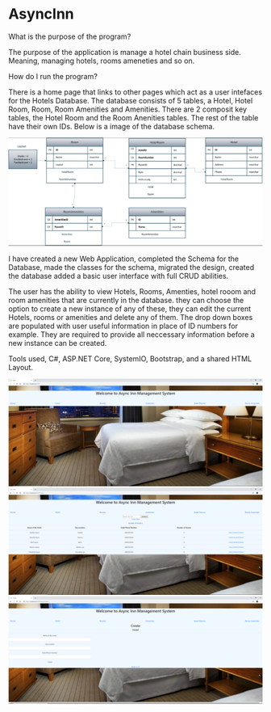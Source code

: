 # AsyncInn

What is the purpose of the program?

The purpose of the application is manage a hotel chain business side.  Meaning, managing hotels, rooms ameneties and so on.

How do I run the program?

There is a home page that links to other pages which act as a user intefaces for the Hotels Database.  The database consists of 5 tables, a Hotel, Hotel Room, Room, Room Amenities and Amenities.  There are 2 composit key tables, the Hotel Room and the Room Anenities tables. The rest of the table have their own IDs. Below is a image of the database schema.

![image](https://github.com/omence/AsyncInn/blob/master/databaseSchema.JPG)

I have created a new Web Application, completed the Schema for the Database, made the classes for the schema, migrated the design, created the database added a basic user interface with full CRUD abilities.

The user has the ability to view Hotels, Rooms, Amenties, hotel rooom and room amenities that are currently in the database.  they can choose the option to create a new instance of any of these, they can edit the current Hotels, rooms or amenities and delete any of them.  The drop down boxes are populated with user useful information in place of ID numbers for example.  They are required to provide all neccessary information before a new instance can be created.

Tools used, C#, ASP.NET Core, SystemIO, Bootstrap, and a shared HTML Layout.

![image](https://github.com/omence/AsyncInn/blob/master/Screenshot%20(12).png)
![image](https://github.com/omence/AsyncInn/blob/master/Screenshot%20(13).png)
![image](https://github.com/omence/AsyncInn/blob/master/Screenshot%20(14).png)

